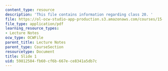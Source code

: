 ```yaml
---
content_type: resource
description: 'This file contains information regarding class 20. '
file: https://ol-ocw-studio-app-production.s3.amazonaws.com/courses/15-783j-product-design-and-development-spring-2006/59812584fb60cf6b667ece8341a5db7c_cls20_tol_trds.pdf
file_type: application/pdf
learning_resource_types:
- Lecture Notes
ocw_type: OCWFile
parent_title: Lecture Notes
parent_type: CourseSection
resourcetype: Document
title: Slide 1
uid: 59812584-fb60-cf6b-667e-ce8341a5db7c
---
```

